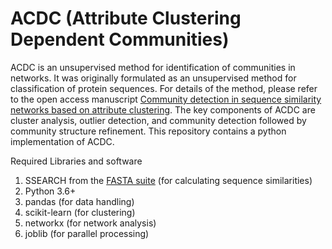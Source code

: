 # ACDC (Attribute Clustering Dependent Communities)

ACDC is an unsupervised method for identification of communities in networks. It was originally formulated as an unsupervised method for classification of protein sequences. For details of the method, please refer to the open access manuscript [Community detection in sequence similarity networks based on attribute clustering](https://journals.plos.org/plosone/article?id=10.1371/journal.pone.0178650).  The key components of ACDC are cluster analysis, outlier detection, and community detection followed by community structure refinement. This repository contains a python implementation of ACDC.

Required Libraries and software
1. SSEARCH from the [FASTA suite](https://github.com/wrpearson/fasta36) (for calculating sequence similarities)
2. Python 3.6+
3. pandas (for data handling)
4. scikit-learn (for clustering)
5. networkx (for network analysis)
6. joblib (for parallel processing)
